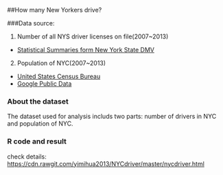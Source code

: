 
##How many New Yorkers drive? 


###Data source:
1. Number of all NYS driver licenses on file(2007~2013)
  * [Statistical Summaries form New York State DMV](http://dmv.ny.gov/about-dmv/statistical-summaries)
2. Population of NYC(2007~2013)
  * [United States Census Bureau](http://www.census.gov/)
  * [Google Public Data](https://www.google.com/publicdata)

### About the dataset
The dataset used for analysis includs two parts: number of drivers in NYC and population of NYC.

### R code and result 
  check details: https://cdn.rawgit.com/yimihua2013/NYCdriver/master/nycdriver.html
  
